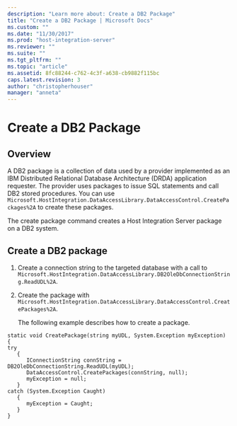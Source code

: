 ```yaml
---
description: "Learn more about: Create a DB2 Package"
title: "Create a DB2 Package | Microsoft Docs"
ms.custom: ""
ms.date: "11/30/2017"
ms.prod: "host-integration-server"
ms.reviewer: ""
ms.suite: ""
ms.tgt_pltfrm: ""
ms.topic: "article"
ms.assetid: 8fc88244-c762-4c3f-a638-cb9882f115bc
caps.latest.revision: 3
author: "christopherhouser"
manager: "anneta"
---
```

# Create a DB2 Package

## Overview
A DB2 package is a collection of data used by a provider implemented as an IBM Distributed Relational Database Architecture (DRDA) application requester. The provider uses packages to issue SQL statements and call DB2 stored procedures. You can use `Microsoft.HostIntegration.DataAccessLibrary.DataAccessControl.CreatePackages%2A` to create these packages.  
  
 The create package command creates a Host Integration Server package on a DB2 system.  
  
## Create a DB2 package  
  
1. Create a connection string to the targeted database with a call to `Microsoft.HostIntegration.DataAccessLibrary.DB2OleDbConnectionString.ReadUDL%2A`.  
  
2. Create the package with `Microsoft.HostIntegration.DataAccessLibrary.DataAccessControl.CreatePackages%2A`.  
  
   The following example describes how to create a package.  
  
```  
static void CreatePackage(string myUDL, System.Exception myException)  
{  
try  
   {  
      IConnectionString connString = DB2OleDbConnectionString.ReadUDL(myUDL);  
      DataAccessControl.CreatePackages(connString, null);  
      myException = null;  
   }  
catch (System.Exception Caught)  
   {  
      myException = Caught;  
   }  
}  
```  
